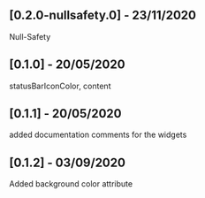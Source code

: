 ## [0.2.0-nullsafety.0] - 23/11/2020

Null-Safety

## [0.1.0] - 20/05/2020

statusBarIconColor, content

## [0.1.1] - 20/05/2020

added documentation comments for the widgets

## [0.1.2] - 03/09/2020

Added background color attribute